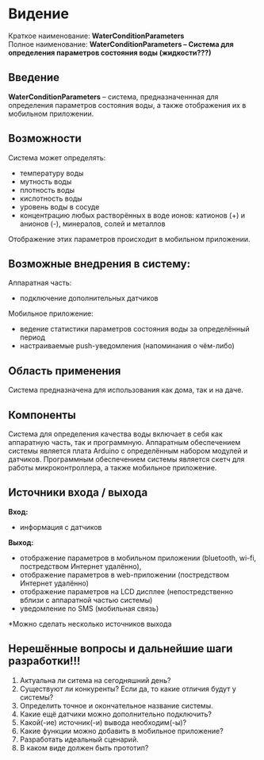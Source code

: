 #  Видение
Краткое наименование: **WaterConditionParameters**  
Полное наименование: **WaterConditionParameters – Система для определения параметров состояния воды (жидкости???)**

## Введение
**WaterConditionParameters** – система, предназначеннная для определения параметров состояния воды, а также отображения их в мобильном приложении. 

## Возможности
Система может определять:
- температуру воды
- мутность воды
- плотность воды
- кислотность воды
- уровень воды в сосуде
- концентрацию любых растворённых в воде ионов: катионов (+) и анионов (-), минералов, солей и металлов

Отображение этих параметров происходит в мобильном приложении.

## Возможные внедрения в систему:
Аппаратная часть:
- подключение дополнительных датчиков

Мобильное приложение:
- ведение статистики параметров состояния воды за определённый период
- настраиваемые push-уведомления (напоминания о чём-либо)

## Область применения
Система предназначена для использования как дома, так и на даче.

## Компоненты
Система для определения качества воды включает в себя как аппаратную часть, так и программную. Аппаратным обеспечением системы является плата Arduino с определённым набором модулей и датчиков. Программным обеспечением системы является скетч для работы микроконтроллера, а также мобильное приложение.

## Источники входа / выхода
**Вход:**
- информация с датчиков

**Выход:**
- отображение параметров в мобильном приложении (bluetooth, wi-fi, постредством Интернет удалённо), 
- отображение параметров в web-приложении (постредством Интернет удалённо)
- отображение параметров на LCD дисплее (непостредственно вблизи с аппаратной частью системы)
- уведомление по SMS (мобильная связь)

*Можно сделать несколько источников выхода

## Нерешённые вопросы и дальнейшие шаги разработки!!!
1. Актуальна ли ситема на сегодняшний день?
2. Существуют ли конкуренты? Если да, то какие отличия будут у системы?
3. Определить точное и окончательное название системы.
4. Какие ещё датчики можно дополнительно подключить?
5. Какой(-ие) источник(-и) вывода необходим(-ы)?
6. Какие функции можно добавить в мобильное приложение?
7. Разработать идеальный сценарий.
8. В каком виде должен быть прототип?
